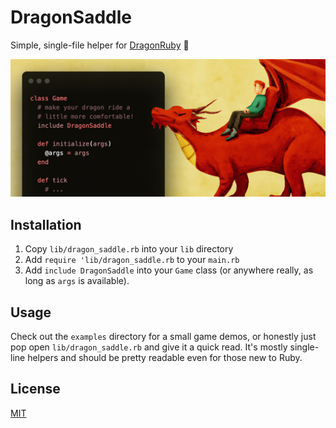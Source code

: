 # DragonSaddle
Simple, single-file helper for [DragonRuby](https://dragonruby.org/) 🐉

![Make your dragon ride a little more comfortable!](https://raw.githubusercontent.com/cptsurge/dragon_saddle/main/readme_banner.jpg)

## Installation

1. Copy `lib/dragon_saddle.rb` into your `lib` directory
2. Add `require 'lib/dragon_saddle.rb` to your `main.rb`
3. Add `include DragonSaddle` into your `Game` class (or anywhere really, as long as `args` is available).

## Usage

Check out the `examples` directory for a small game demos, or honestly just pop open `lib/dragon_saddle.rb` and give it a quick read. It's mostly single-line helpers and should be pretty readable even for those new to Ruby.

## License

[MIT](LICENSE)
